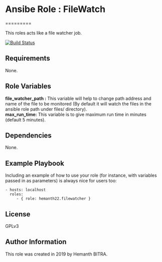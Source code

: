 # Ansibe Role : FileWatch
=========

This roles acts like a file watcher job.

[![Build Status](https://travis-ci.org/hemanth22/ansible-role-filewatcher.svg?branch=master)](https://travis-ci.org/hemanth22/ansible-role-filewatcher)

Requirements
------------

None.

Role Variables
--------------

**file_watcher_path :** This variable will help to change path address and name of the file to be monitored (By default it will watch the files in the ansible role path under files/ directory).  
**max_run_time:** This variable is to give maximum run time in minutes (default 5 minutes).  

Dependencies
------------

None.

Example Playbook
----------------

Including an example of how to use your role (for instance, with variables passed in as parameters) is always nice for users too:

    - hosts: localhost
      roles:
         - { role: hemanth22.filewatcher }

License
-------

GPLv3

Author Information
------------------

This role was created in 2019 by Hemanth BITRA.
